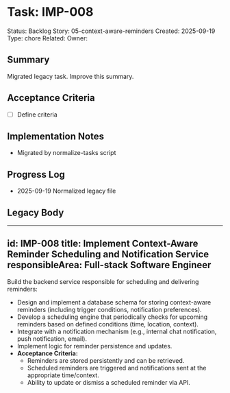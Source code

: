 # Task: IMP-008
Status: Backlog
Story: 05-context-aware-reminders
Created: 2025-09-19
Type: chore
Related:
Owner:

## Summary
Migrated legacy task. Improve this summary.

## Acceptance Criteria
- [ ] Define criteria

## Implementation Notes
- Migrated by normalize-tasks script

## Progress Log
- 2025-09-19 Normalized legacy file

## Legacy Body

---
id: IMP-008
title: Implement Context-Aware Reminder Scheduling and Notification Service
responsibleArea: Full-stack Software Engineer
---
Build the backend service responsible for scheduling and delivering reminders:
*   Design and implement a database schema for storing context-aware reminders (including trigger conditions, notification preferences).
*   Develop a scheduling engine that periodically checks for upcoming reminders based on defined conditions (time, location, context).
*   Integrate with a notification mechanism (e.g., internal chat notification, push notification, email).
*   Implement logic for reminder persistence and updates.
*   **Acceptance Criteria:**
    *   Reminders are stored persistently and can be retrieved.
    *   Scheduled reminders are triggered and notifications sent at the appropriate time/context.
    *   Ability to update or dismiss a scheduled reminder via API.
